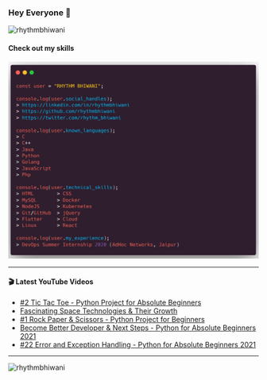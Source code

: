 ### Hey Everyone 👋

<p align="left"><img src="https://komarev.com/ghpvc/?username=rhythmbhiwani" alt="rhythmbhiwani" /></p>

#### Check out my skills

![GitHub Profile](https://github.com/rhythmbhiwani/rhythmbhiwani/blob/master/user_profile.png)

---

#### 🎬 Latest YouTube Videos
<!-- YOUTUBE:START -->
- [#2 Tic Tac Toe - Python Project for Absolute Beginners](https://www.youtube.com/watch?v=AqYyogGkZvE)
- [Fascinating Space Technologies & Their Growth](https://www.youtube.com/watch?v=zu3boAKu8YM)
- [#1 Rock Paper & Scissors - Python Project for Beginners](https://www.youtube.com/watch?v=Ov9Xbl7qrCE)
- [Become Better Developer & Next Steps - Python for Absolute Beginners 2021](https://www.youtube.com/watch?v=5mAqb3TdbLc)
- [#22 Error and Exception Handling - Python for Absolute Beginners 2021](https://www.youtube.com/watch?v=Q-uott394ns)
<!-- YOUTUBE:END -->

---

<p align="left"><img src="https://github-readme-stats.vercel.app/api?username=rhythmbhiwani&show_icons=true&hide_border=true&count_private=true" alt="rhythmbhiwani" /></p>
